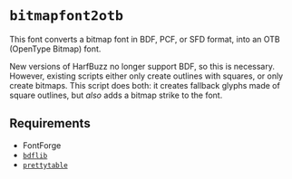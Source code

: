 # `bitmapfont2otb`

This font converts a bitmap font in BDF, PCF, or SFD format, into an OTB (OpenType Bitmap) font.

New versions of HarfBuzz no longer support BDF, so this is necessary. However, existing scripts either only create outlines with squares, or only create bitmaps. This script does both: it creates fallback glyphs made of square outlines, but _also_ adds a bitmap strike to the font.

## Requirements

* FontForge
* [`bdflib`](https://pypi.org/project/bdflib/)
* [`prettytable`](https://pypi.org/project/bdflib/)
